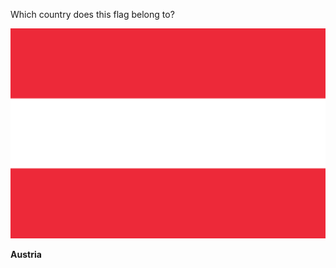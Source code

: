 Which country does this flag belong to?

![Flag of Austria](images/Flag_of_Austria.svg)
<!--question-->
**Austria**